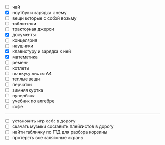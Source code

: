 - [ ] чай
- [x] ноутбук и зарядка к нему
- [ ] вещи которые с собой возьму
- [ ] таблеточки
- [ ] тракторная джерси
- [x] документы
- [ ] концелярия
- [ ] наушники
- [x] клавиотуру и зарядка к ней
- [x] математика
- [ ] ремень
- [ ] котлеты
- [ ] по вкусу листы А4
- [ ] теплые вещи
- [ ] перчатки
- [ ] зимняя куртка
- [ ] пувербанк
- [ ] учебник по алгебре
- [ ] кофе
---
- [ ] установить игр себе в дорогу
- [ ] скачать музыки составить плейлистов в дорогу
- [ ] найти табличку по ГТД для разбора корзины
- [ ] протереть все заляпоные экраны
